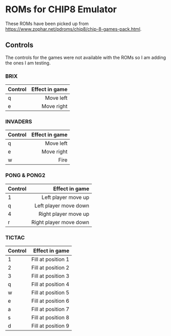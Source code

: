 # ROMs for CHIP8 Emulator

These ROMs have been picked up from <https://www.zophar.net/pdroms/chip8/chip-8-games-pack.html>.

## Controls

The controls for the games were not available with the ROMs so I am adding the ones I am testing.

### BRIX

| Control | Effect in game |
| :------- | --------------: |
|    q    | Move left      |
|    e    | Move right     |

### INVADERS

| Control | Effect in game |
| :------- | --------------:|
|   q     | Move left      |
|   e     | Move right     |
|   w     | Fire           |

### PONG & PONG2

| Control |      Effect in game     |
|:------- | -----------------------:|
|    1    | Left player move up     |
|    q    | Left player move down   |
|    4    | Right player move up    |
|    r    | Right player move down  |

### TICTAC

| Control |   Effect in game   |
|:------- | ------------------:|
|   1     | Fill at position 1 |
|   2     | Fill at position 2 |
|   3     | Fill at position 3 |
|   q     | Fill at position 4 |
|   w     | Fill at position 5 |
|   e     | Fill at position 6 |
|   a     | Fill at position 7 |
|   s     | Fill at position 8 |
|   d     | Fill at position 9 |